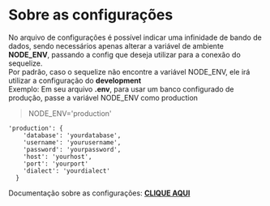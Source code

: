 # Sobre as configurações
No arquivo de configurações é possível indicar uma infinidade de bando de dados, sendo necessários apenas alterar a variável de ambiente **NODE_ENV**, passando a config que deseja utilizar para a conexão do sequelize.
<br/>
Por padrão, caso o sequelize não encontre a variável NODE_ENV, ele irá utilizar a configuração do **development**
<br />
Exemplo:
Em seu arquivo **.env**, para usar um banco configurado de produção, passe a variável NODE_ENV como production
> NODE_ENV='production'
```
'production': {
    'database': 'yourdatabase',
    'username': 'yourusername',
    'password': 'yourpassword',
    'host': 'yourhost',
    'port': 'yourport'
    'dialect': 'yourdialect'
  }
```
Documentação sobre as configurações: [**CLIQUE AQUI**](http://docs.sequelizejs.com/manual/tutorial/migrations.html#configuration)